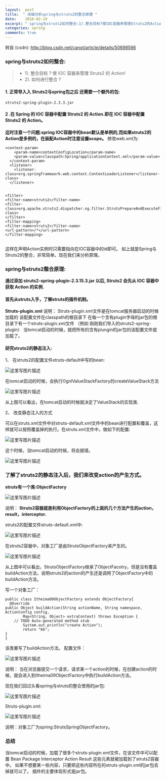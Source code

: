 ```yaml
---
layout:  post
title:  " 详细分析spring与struts2的整合原理 "
date:    2016-02-19
excerpt: " spring与struts2如何整合:1).整合目标?使IOC容器来管理Struts2的Action!2).如何进行整合?1.正常导入入Struts2与spring包之后还需要一个额外的包:struts2-spring-plugin-2.3.3.jar2.在Spring的IOC容器中配置Struts2的Action.即在IOC容器中配置St... "
categories: spring 
comments: true
---
```

转自 (csdn): http://blog.csdn.net/canot/article/details/50698566
<div class="markdown_views">
 <h3 id="spring与struts2如何整合">spring与struts2如何整合:</h3> 
 <blockquote> 
  <ul> 
   <li>1). 整合目标 ? 使 IOC 容器来管理 Struts2 的 Action!</li> 
   <li>2). 如何进行整合 ?</li> 
  </ul> 
 </blockquote> 
 <h4 id="1-正常导入入-struts2与spring包之后-还需要一个额外的包">1. 正常导入入 Struts2与spring包之后 还需要一个额外的包:</h4> 
 <pre class="prettyprint"><code class=" hljs lasso">struts2<span class="hljs-attribute">-spring</span><span class="hljs-attribute">-plugin</span><span class="hljs-subst">-</span><span class="hljs-number">2.3</span><span class="hljs-number">.3</span><span class="hljs-built_in">.</span>jar</code></pre> 
 <h4 id="2-在-spring-的-ioc-容器中配置-struts2-的-action即在-ioc-容器中配置-struts2-的-action">2 .在 Spring 的 IOC 容器中配置 Struts2 的 Action.即在 IOC 容器中配置 Struts2 的 Action。</h4> 
 <p><strong>这时注意一个问题:spring IOC容器中的bean默认是单例的,而如果struts2的Action是多例的，在装配Action时注意设置scope。</strong>  修改web.xml为:</p> 
 <pre class="prettyprint"><code class=" hljs xml"><span class="hljs-tag">&lt;<span class="hljs-title">context-param</span>&gt;</span>
    <span class="hljs-tag">&lt;<span class="hljs-title">param-name</span>&gt;</span>contextConfigLocation<span class="hljs-tag">&lt;/<span class="hljs-title">param-name</span>&gt;</span>
    <span class="hljs-tag">&lt;<span class="hljs-title">param-value</span>&gt;</span>classpath:Spring/applicationContext.xml<span class="hljs-tag">&lt;/<span class="hljs-title">param-value</span>&gt;</span>
  <span class="hljs-tag">&lt;/<span class="hljs-title">context-param</span>&gt;</span>
  <span class="hljs-tag">&lt;<span class="hljs-title">listener</span>&gt;</span>
    <span class="hljs-tag">&lt;<span class="hljs-title">listener-class</span>&gt;</span>org.springframework.web.context.ContextLoaderListener<span class="hljs-tag">&lt;/<span class="hljs-title">listener-class</span>&gt;</span>
  <span class="hljs-tag">&lt;/<span class="hljs-title">listener</span>&gt;</span>


  <span class="hljs-tag">&lt;<span class="hljs-title">filter</span>&gt;</span>
    <span class="hljs-tag">&lt;<span class="hljs-title">filter-name</span>&gt;</span>struts2<span class="hljs-tag">&lt;/<span class="hljs-title">filter-name</span>&gt;</span>
    <span class="hljs-tag">&lt;<span class="hljs-title">filter-class</span>&gt;</span>org.apache.struts2.dispatcher.ng.filter.StrutsPrepareAndExecuteFilter<span class="hljs-tag">&lt;/<span class="hljs-title">filter-class</span>&gt;</span>
  <span class="hljs-tag">&lt;/<span class="hljs-title">filter</span>&gt;</span>
  <span class="hljs-tag">&lt;<span class="hljs-title">filter-mapping</span>&gt;</span>
    <span class="hljs-tag">&lt;<span class="hljs-title">filter-name</span>&gt;</span>struts2<span class="hljs-tag">&lt;/<span class="hljs-title">filter-name</span>&gt;</span>
    <span class="hljs-tag">&lt;<span class="hljs-title">url-pattern</span>&gt;</span>/*<span class="hljs-tag">&lt;/<span class="hljs-title">url-pattern</span>&gt;</span>
  <span class="hljs-tag">&lt;/<span class="hljs-title">filter-mapping</span>&gt;</span></code></pre> 
 <p>这样在声明Action实例时只需要指向在IOC容器中的id即可。  如上就是Spring与Struts2的整合，非常简单。现在我们来分析原理。</p> 
 <h3 id="spring与struts2整合原理">spring与struts2整合原理:</h3> 
 <p><strong>通过添加 struts2-spring-plugin-2.3.15.3.jar 以后, Struts2 会先从 IOC 容器中获取 Action 的实例.</strong></p> 
 <h4 id="首先从struts入手了解struts的插件机制">首先从struts入手，了解struts的插件机制。</h4> 
 <p><strong>Struts-plugin.xml</strong>  说明：  Struts-plugin.xml文件是在tomcat服务器启动的时候加载的  该配置文件在classpath的根目录下  在每一个含有plugin字母的jar包的根目录下有一个struts-plugin.xml文件 （例如 刚刚我们导入的struts2-spring-plugin）  当tomcat启动的时候，就把所有的含有plungin的jar包的该配置文件就加载了。</p> 
 <h4 id="研究struts2的静态注入">研究struts2的静态注入:</h4> 
 <p>1、 在struts2的配置文件struts-default中写的bean:</p> 
 <p><img src="http://img.blog.csdn.net/20160219152321680" alt="这里写图片描述" title=""></p> 
 <p>在tomcat启动的时候，会执行OgnlValueStackFactory的createValueStack方法</p> 
 <p><img src="http://img.blog.csdn.net/20160219152404383" alt="这里写图片描述" title=""></p> 
 <p>从上图可以看出，在tomcat启动的时候就决定了ValueStack的实现类.</p> 
 <p>2、 改变静态注入的方式</p> 
 <p>可以在struts.xml文件中对struts-default.xml文件中的bean进行配置和覆盖，这样就可以按照覆盖掉的执行。在struts.xml文件中，做如下的配置:</p> 
 <p><img src="http://img.blog.csdn.net/20160219153115808" alt="这里写图片描述" title=""></p> 
 <p>这个时候，当tomcat启动的时候，将会报错。</p> 
 <p><img src="http://img.blog.csdn.net/20160219153422007" alt="这里写图片描述" title=""></p> 
 <h3 id="了解了struts2的静态注入后我们来改变action的产生方式">了解了struts2的静态注入后，我们来改变action的产生方式。</h3> 
 <p><strong>struts有一个类:ObjectFactory</strong></p> 
 <p><img src="http://img.blog.csdn.net/20160219153620321" alt="这里写图片描述" title=""></p> 
 <p>说明：  <strong>Struts2容器就是利用ObjectFactory的上面的几个方法产生的action，result，interceptor.</strong></p> 
 <p>struts2的配置文件struts-default.xml中:</p> 
 <p><img src="http://img.blog.csdn.net/20160219154023998" alt="这里写图片描述" title=""></p> 
 <p>在struts2容器中，对象工厂是由StrutsObjectFactory来产生的。</p> 
 <p><img src="http://img.blog.csdn.net/20160219154147735" alt="这里写图片描述" title=""></p> 
 <p>从上图中可以看出，StrutsObjectFactory继承了ObjectFacotry，但是没有覆盖buildAction方法，说明struts2的action的产生还是调用了ObjectFactory中的buildAction方法。</p> 
 <p>写一个对象工厂：</p> 
 <pre class="prettyprint"><code class=" hljs java"><span class="hljs-keyword">public</span> <span class="hljs-class"><span class="hljs-keyword">class</span> <span class="hljs-title">Itheima09ObjectFactory</span> <span class="hljs-keyword">extends</span> <span class="hljs-title">ObjectFactory</span>{</span>
  <span class="hljs-annotation">@Override</span>
<span class="hljs-keyword">public</span> Object <span class="hljs-title">buildAction</span>(String actionName, String namespace, ActionConfig config,
        Map&lt;String, Object&gt; extraContext) <span class="hljs-keyword">throws</span> Exception {
    <span class="hljs-comment">// TODO Auto-generated method stub</span>
        System.out.println(<span class="hljs-string">"create Action"</span>);
        <span class="hljs-keyword">return</span> <span class="hljs-string">"66"</span>;
}
}</code></pre> 
 <p>该类重写了buildAction方法。  配置文件：</p> 
 <p><img src="http://img.blog.csdn.net/20160219154808227" alt="这里写图片描述" title=""></p> 
 <p>说明：  当在浏览器提交一个请求，请求某一个action的时候，在创建action的时候，就会进入到Itheima09ObjectFactory中执行buildAction方法。</p> 
 <p>现在我们回过头看spring与struts的整合使用的jar包:</p> 
 <p><img src="http://img.blog.csdn.net/20160219155017090" alt="这里写图片描述" title=""></p> 
 <p>Struts-plugin.xml:</p> 
 <p><img src="http://img.blog.csdn.net/20160219155034862" alt="这里写图片描述" title=""></p> 
 <p>说明：对象工厂为spring:StrutsSpringObjectFactory。</p> 
 <h3 id="总结">总结</h3> 
 <p>当tomcat启动的时候，加载了很多个struts-plugin.xml文件，在该文件中可以配置  Bean  Package  Interceptor  Action  Result  这些元素就被加载到了struts2容器中。  如果不想要某一些内容，只要把这些内容所在的struts-plugin.xml的jar包去掉就可以了。  插件的主要体现形式是jar包。</p>
</div>
